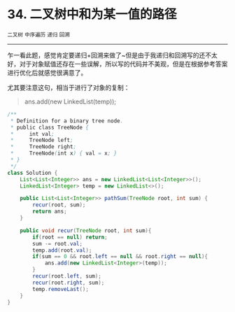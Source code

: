# 34. 二叉树中和为某一值的路径

`二叉树` `中序遍历` `递归` `回溯`

-----

乍一看此题，感觉肯定要递归+回溯来做了~但是由于我递归和回溯写的还不太好，对于对象赋值还存在一些误解，所以写的代码并不美观，但是在根据参考答案进行优化后就感觉很满意了。

尤其要注意这句，相当于进行了对象的复制：

> ans.add(new LinkedList<Integer>(temp));

```java
/**
 * Definition for a binary tree node.
 * public class TreeNode {
 *     int val;
 *     TreeNode left;
 *     TreeNode right;
 *     TreeNode(int x) { val = x; }
 * }
 */
class Solution {
    List<List<Integer>> ans = new LinkedList<List<Integer>>();
    LinkedList<Integer> temp = new LinkedList<>();

    public List<List<Integer>> pathSum(TreeNode root, int sum) {
        recur(root, sum);
        return ans;
    }

    public void recur(TreeNode root, int sum){
        if(root == null) return;
        sum -= root.val;
        temp.add(root.val);
        if(sum == 0 && root.left == null && root.right == null){
            ans.add(new LinkedList<Integer>(temp));
        }
        recur(root.left, sum);
        recur(root.right, sum);
        temp.removeLast();
    }
}
```

